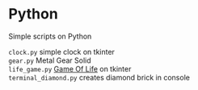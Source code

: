 # Python
Simple scripts on Python  

`clock.py` simple clock on tkinter  
`gear.py` Metal Gear Solid  
`life_game.py` [Game Of Life](https://en.wikipedia.org/wiki/Conway%27s_Game_of_Life) on tkinter  
`terminal_diamond.py` creates diamond brick in console  